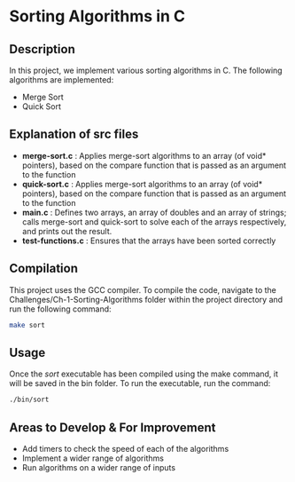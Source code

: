 # Sorting Algorithms in C



## Description

In this project, we implement various sorting algorithms in C. The following algorithms are implemented:
- Merge Sort
- Quick Sort

## Explanation of src files

- **merge-sort.c** : Applies merge-sort algorithms to an array (of void* pointers), based on the compare function that is passed as an argument to the function
- **quick-sort.c** : Applies merge-sort algorithms to an array (of void* pointers), based on the compare function that is passed as an argument to the function
- **main.c** : Defines two arrays, an array of doubles and an array of strings; calls merge-sort and quick-sort to solve each of the arrays respectively, and prints out the result.
- **test-functions.c** : Ensures that the arrays have been sorted correctly

## Compilation

This project uses the GCC compiler. To compile the code, navigate to the Challenges/Ch-1-Sorting-Algorithms folder within the project directory and run the following command:

```bash
make sort
```

## Usage

Once the *sort* executable has been compiled using the make command, it will be saved in the bin folder. To run the executable, run the command:

```bash
./bin/sort
```

## Areas to Develop & For Improvement
- Add timers to check the speed of each of the algorithms
- Implement a wider range of algorithms
- Run algorithms on a wider range of inputs
